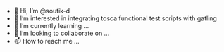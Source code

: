 - 👋 Hi, I’m @soutik-d
- 👀 I’m interested in integrating tosca functional test scripts with gatling
- 🌱 I’m currently learning ...
- 💞️ I’m looking to collaborate on ...
- 📫 How to reach me ...

<!---
soutik-d/soutik-d is a ✨ special ✨ repository because its `README.md` (this file) appears on your GitHub profile.
You can click the Preview link to take a look at your changes.
--->
